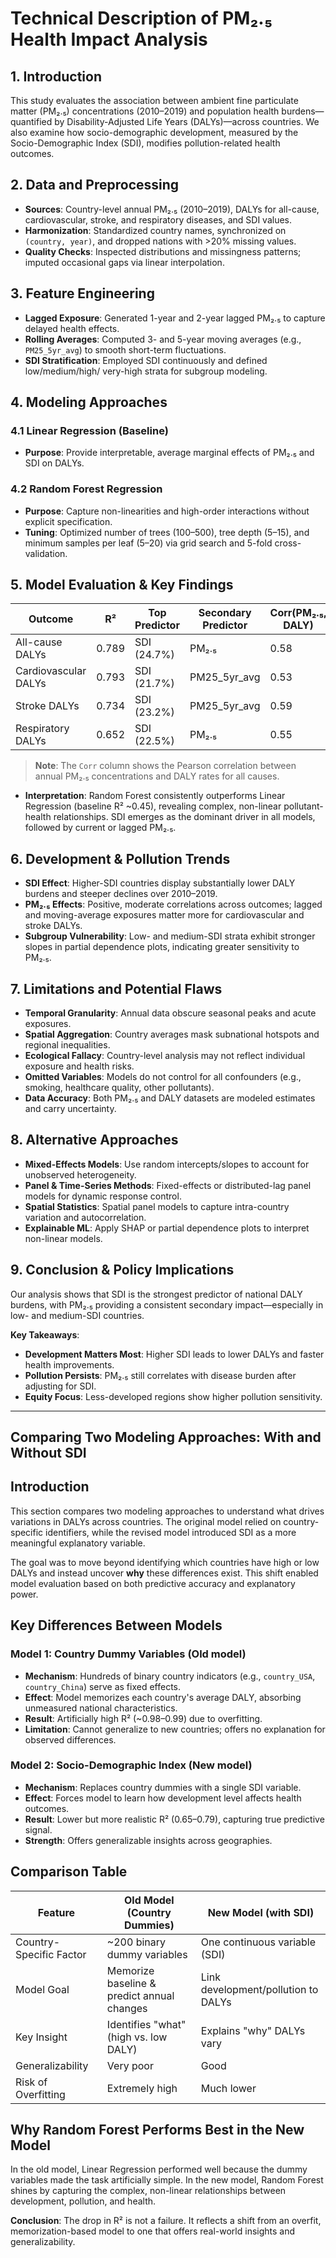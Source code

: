 # Technical Description of PM₂.₅ Health Impact Analysis

## 1. Introduction

This study evaluates the association between ambient fine particulate matter
(PM₂.₅) concentrations (2010–2019) and population health burdens—quantified by
Disability-Adjusted Life Years (DALYs)—across countries. We also examine how
socio-demographic development, measured by the Socio-Demographic Index (SDI),
modifies pollution-related health outcomes.

## 2. Data and Preprocessing

- **Sources**: Country-level annual PM₂.₅ (2010–2019), DALYs for all-cause,
  cardiovascular, stroke, and respiratory diseases, and SDI values.
- **Harmonization**: Standardized country names, synchronized on
  `(country, year)`, and dropped nations with >20% missing values.
- **Quality Checks**: Inspected distributions and missingness patterns; imputed
  occasional gaps via linear interpolation.

## 3. Feature Engineering

- **Lagged Exposure**: Generated 1-year and 2-year lagged PM₂.₅ to capture
  delayed health effects.
- **Rolling Averages**: Computed 3- and 5-year moving averages (e.g.,
  `PM25_5yr_avg`) to smooth short-term fluctuations.
- **SDI Stratification**: Employed SDI continuously and defined low/medium/high/
  very-high strata for subgroup modeling.

## 4. Modeling Approaches

### 4.1 Linear Regression (Baseline)

- **Purpose**: Provide interpretable, average marginal effects of PM₂.₅ and SDI
  on DALYs.

### 4.2 Random Forest Regression

- **Purpose**: Capture non-linearities and high-order interactions without
  explicit specification.
- **Tuning**: Optimized number of trees (100–500), tree depth (5–15), and
  minimum samples per leaf (5–20) via grid search and 5-fold cross-validation.

## 5. Model Evaluation & Key Findings
<!-- markdownlint-disable MD013 -->

| Outcome              | R²   | Top Predictor     | Secondary Predictor | Corr(PM₂.₅, DALY)   |
|----------------------|------|-------------------|--------------------|------|
| All-cause DALYs      | 0.789| SDI (24.7%)       | PM₂.₅               | 0.58  |
| Cardiovascular DALYs | 0.793| SDI (21.7%)       | PM25_5yr_avg         | 0.53 |
| Stroke DALYs         | 0.734| SDI (23.2%)       | PM25_5yr_avg         | 0.59 |
| Respiratory DALYs    | 0.652| SDI (22.5%)       | PM₂.₅               | 0.55  |
<!-- markdownlint-disable MD013 -->

> **Note**: The `Corr` column shows the Pearson correlation
> between annual PM₂.₅ concentrations and DALY rates for all causes.

- **Interpretation**: Random Forest consistently outperforms Linear Regression
  (baseline R² ~0.45), revealing complex, non-linear pollutant-health
  relationships. SDI emerges as the dominant driver in all models, followed by
  current or lagged PM₂.₅.

## 6. Development & Pollution Trends

- **SDI Effect**: Higher-SDI countries display substantially lower DALY burdens
  and steeper declines over 2010–2019.
- **PM₂.₅ Effects**: Positive, moderate correlations across outcomes; lagged and
  moving-average exposures matter more for cardiovascular and stroke DALYs.
- **Subgroup Vulnerability**: Low- and medium-SDI strata exhibit stronger slopes
  in partial dependence plots, indicating greater sensitivity to PM₂.₅.

## 7. Limitations and Potential Flaws

- **Temporal Granularity**: Annual data obscure seasonal peaks and acute
  exposures.
- **Spatial Aggregation**: Country averages mask subnational hotspots and
  regional inequalities.
- **Ecological Fallacy**: Country-level analysis may not reflect individual
  exposure and health risks.
- **Omitted Variables**: Models do not control for all confounders (e.g.,
  smoking, healthcare quality, other pollutants).
- **Data Accuracy**: Both PM₂.₅ and DALY datasets are modeled estimates and
  carry uncertainty.

## 8. Alternative Approaches

- **Mixed-Effects Models**: Use random intercepts/slopes to account for
  unobserved heterogeneity.
- **Panel & Time-Series Methods**: Fixed-effects or distributed-lag panel models
  for dynamic response control.
- **Spatial Statistics**: Spatial panel models to capture intra-country
  variation and autocorrelation.
- **Explainable ML**: Apply SHAP or partial dependence plots to interpret
  non-linear models.

## 9. Conclusion & Policy Implications

Our analysis shows that SDI is the strongest predictor of national DALY burdens,
with PM₂.₅ providing a consistent secondary impact—especially in low- and
medium-SDI countries.

**Key Takeaways**:

- **Development Matters Most**: Higher SDI leads to lower DALYs and faster
  health improvements.
- **Pollution Persists**: PM₂.₅ still correlates with disease burden after
  adjusting for SDI.
- **Equity Focus**: Less-developed regions show higher pollution sensitivity.

---

## Comparing Two Modeling Approaches: With and Without SDI

## Introduction

This section compares two modeling approaches to understand what drives
variations in DALYs across countries. The original model relied on
country-specific identifiers, while the revised model introduced SDI as a more
meaningful explanatory variable.

The goal was to move beyond identifying which countries have high or low DALYs
and instead uncover **why** these differences exist. This shift enabled model
evaluation based on both predictive accuracy and explanatory power.

## Key Differences Between Models

### Model 1: Country Dummy Variables (Old model)

- **Mechanism**: Hundreds of binary country indicators (e.g., `country_USA`,
  `country_China`) serve as fixed effects.
- **Effect**: Model memorizes each country's average DALY, absorbing unmeasured
  national characteristics.
- **Result**: Artificially high R² (~0.98–0.99) due to overfitting.
- **Limitation**: Cannot generalize to new countries; offers no explanation for
  observed differences.

### Model 2: Socio-Demographic Index (New model)

- **Mechanism**: Replaces country dummies with a single SDI variable.
- **Effect**: Forces model to learn how development level affects health
  outcomes.
- **Result**: Lower but more realistic R² (0.65–0.79), capturing true predictive
  signal.
- **Strength**: Offers generalizable insights across geographies.

## Comparison Table

<!-- markdownlint-disable MD013 -->

| Feature                 | Old Model (Country Dummies)               | New Model (with SDI)               |
|-------------------------|-------------------------------------------|------------------------------------|
| Country-Specific Factor | ~200 binary dummy variables               | One continuous variable (SDI)      |
| Model Goal              | Memorize baseline & predict annual changes| Link development/pollution to DALYs|
| Key Insight             | Identifies "what" (high vs. low DALY)     | Explains "why" DALYs vary          |
| Generalizability        | Very poor                                 | Good                               |
| Risk of Overfitting     | Extremely high                            | Much lower                         |

<!-- markdownlint-enable MD013 -->

## Why Random Forest Performs Best in the New Model

In the old model, Linear Regression performed well because the dummy variables
made the task artificially simple. In the new model, Random Forest shines by
capturing the complex, non-linear relationships between development, pollution,
and health.

**Conclusion**: The drop in R² is not a failure. It reflects a shift from an
overfit, memorization-based model to one that offers real-world insights and
generalizability.
